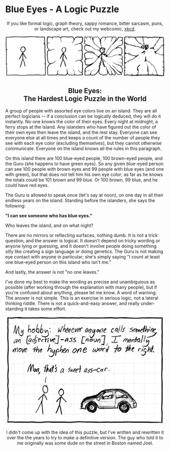 <div dir="ltr" lang="en-US">

<!--
Markdown dialect: GitHub Flavored Markdown

SPDX-FileContributor: author: Randall Munroe [wikipedia_en:Randall_Munroe]
SPDX-FileContributor: formatter: gabldotink | email:gabl@gabl.ink | github:gabldotink
SPDX-FileContributor: thanks: “some dude on the street in Boston named Joel”
SPDX-FileCopyrightText: No rights reserved.
SPDX-FileName: ./xkcd/en/extra/blue_eyes/readme.md
SPDX-FileType: TEXT
SPDX-FileType: SOURCE
SPDX-LicenseConcluded: NOASSERTION
SPDX-License-Identifier: NOASSERTION

---
# ConTeXt
includesource: true
linkstyle:    'normal'
pdfa:         '3b'
urlstyle:     'normal'
# language
dir:          'ltr'
lang:         'en-US'
# metadata
author:       'gabldotink <gabl@gabl.ink>'
title:        'Blue Eyes - A Logic Puzzle'
---
-->

# Blue Eyes - A Logic Puzzle

<div style="text-align:center;" align="center">

If you like formal logic, graph theory, sappy romance, bitter sarcasm, puns,
or landscape art, check out my webcomic, [xkcd](https://www.xkcd.com/).

</div>

<div style="text-align:center;" align="center">

[![](./frame.jpg)](https://www.xkcd.com/)

</div>

<div style="text-align:center;" align="center">

## Blue Eyes:<br>The Hardest Logic Puzzle in the World

</div>

A group of people with assorted eye colors live on an island. They are all
perfect logicians -- if a conclusion can be logically deduced, they will do
it instantly. No one knows the color of their eyes. Every night at midnight,
a ferry stops at the island. Any islanders who have figured out the color of
their own eyes then leave the island, and the rest stay. Everyone can see
everyone else at all times and keeps a count of the number of people they see
with each eye color (excluding themselves), but they cannot otherwise
communicate. Everyone on the island knows all the rules in this paragraph.

On this island there are 100 blue-eyed people, 100 brown-eyed people, and the
Guru (she happens to have green eyes). So any given blue-eyed person can see
100 people with brown eyes and 99 people with blue eyes (and one with green),
but that does not tell him his own eye color; as far as he knows the totals
could be 101 brown and 99 blue. Or 100 brown, 99 blue, and he could have
red eyes.

The Guru is allowed to speak once (let's say at noon), on one day in all
their endless years on the island.  Standing before the islanders, she says
the following:

**"I can see someone who has blue eyes."**

Who leaves the island, and on what night?

There are no mirrors or reflecting surfaces, nothing dumb. It is not a trick
question, and the answer is logical. It doesn't depend on tricky wording or
anyone lying or guessing, and it doesn't involve people doing something silly
like creating a sign language or doing genetics. The Guru is not making eye
contact with anyone in particular; she's simply saying "I count at least one
blue-eyed person on this island who isn't me."

And lastly, the answer is not "no one leaves."

I've done my best to make the wording as precise and unambiguious as possible
(after working through the explanation with many people), but if you're
confused about anything, please let me know. A word of warning: The answer is
not simple. This is an exercise in serious logic, not a lateral thinking
riddle. There is not a quick-and-easy answer, and really understanding it
takes some effort.

<div style="text-align:center;" align="center">

[![](./hyphen.jpg)](https://www.xkcd.com/)

</div>

<div style="text-align:center;" align="center">

I didn't come up with the idea of this puzzle, but I've written and rewritten
it over the the years to try to make a definitive version. The guy who told
it to me originally was some dude on the street in Boston named Joel.

</div>

</div>
